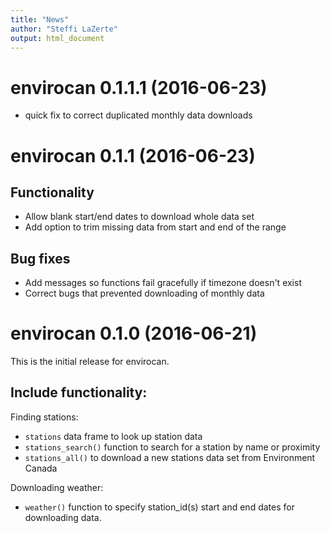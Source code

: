 ```yaml
---
title: "News"
author: "Steffi LaZerte"
output: html_document
---
```


# envirocan 0.1.1.1 (2016-06-23)

- quick fix to correct duplicated monthly data downloads

# envirocan 0.1.1 (2016-06-23)

## Functionality
- Allow blank start/end dates to download whole data set
- Add option to trim missing data from start and end of the range

## Bug fixes
- Add messages so functions fail gracefully if timezone doesn't exist
- Correct bugs that prevented downloading of monthly data

# envirocan 0.1.0 (2016-06-21)

This is the initial release for envirocan.

## Include functionality:

Finding stations:

- `stations` data frame to look up station data
- `stations_search()` function to search for a station by name or proximity
- `stations_all()` to download a new stations data set from Environment Canada

Downloading weather:

- `weather()` function to specify station_id(s) start and end dates for downloading data.

